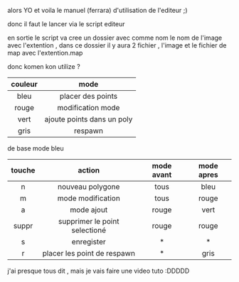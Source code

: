
alors YO et voila le manuel (ferrara) d'utilisation de l'editeur ;)


donc il faut le lancer via le script editeur <le fichier image> <taille de la fenetre en x > <taille de la fenetre en y>

en sortie le script va cree un dossier avec comme nom le nom de l'image avec l'extention , dans ce dossier il y aura 2 fichier , l'image et le fichier de map avec l'extention.map

donc komen kon utilize ?

|couleur |           mode            |
|:------:|:-------------------------:|
|bleu    | placer des points         |
|rouge   | modification mode         |
|vert    | ajoute points dans un poly|
|gris    | respawn                   |


de base mode bleu

| touche |            action             | mode avant | mode apres|
|:------:|:-----------------------------:|:----------:|:---------:|
|n       | nouveau polygone              | tous       | bleu      |
|m       | mode modification             | tous       | rouge     |
|a       | mode ajout                    | rouge      | vert      |
|suppr   | supprimer le point selectioné | rouge      | rouge     |
|s       | enregister                    | *          | *         |
|r       | placer les point de respawn   | *          |gris       |

j'ai presque tous dit , mais je vais faire une video tuto :DDDDD
